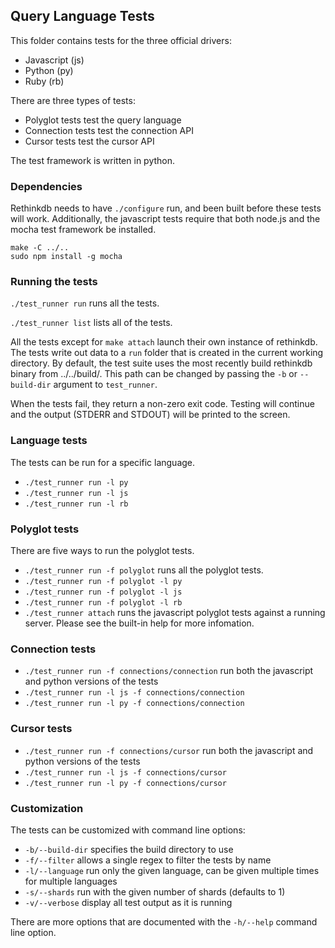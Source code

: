Query Language Tests
--------------------

This folder contains tests for the three official drivers:

* Javascript (js)
* Python (py)
* Ruby (rb)

There are three types of tests:

* Polyglot tests test the query language
* Connection tests test the connection API
* Cursor tests test the cursor API

The test framework is written in python.

### Dependencies

Rethinkdb needs to have `./configure` run, and been built before these tests will work.
Additionally, the javascript tests require that both node.js and the mocha test framework be installed.

```
make -C ../..
sudo npm install -g mocha
```

### Running the tests

`./test_runner run` runs all the tests.

`./test_runner list` lists all of the tests.

All the tests except for `make attach` launch their own instance of rethinkdb.
The tests write out data to a `run` folder that is created in the current working directory.
By default, the test suite uses the most recently build rethinkdb binary from ../../build/.
This path can be changed by passing the `-b` or `--build-dir` argument to `test_runner`.

When the tests fail, they return a non-zero exit code. Testing will continue and the
output (STDERR and STDOUT) will be printed to the screen.

### Language tests

The tests can be run for a specific language.

* `./test_runner run -l py`
* `./test_runner run -l js`
* `./test_runner run -l rb`

### Polyglot tests

There are five ways to run the polyglot tests.

* `./test_runner run -f polyglot` runs all the polyglot tests.
* `./test_runner run -f polyglot -l py`
* `./test_runner run -f polyglot -l js`
* `./test_runner run -f polyglot -l rb`
* `./test_runner attach` runs the javascript polyglot tests against a running server. Please see the built-in help for more infomation.

### Connection tests

* `./test_runner run -f connections/connection` run both the javascript and python versions of the tests
* `./test_runner run -l js -f connections/connection`
* `./test_runner run -l py -f connections/connection`

### Cursor tests

* `./test_runner run -f connections/cursor` run both the javascript and python versions of the tests
* `./test_runner run -l js -f connections/cursor`
* `./test_runner run -l py -f connections/cursor`

### Customization

The tests can be customized with command line options:

*  `-b/--build-dir` specifies the build directory to use
*  `-f/--filter` allows a single regex to filter the tests by name
*  `-l/--language` run only the given language, can be given multiple times for multiple languages
*  `-s/--shards` run with the given number of shards (defaults to 1)
*  `-v/--verbose` display all test output as it is running

There are more options that are documented with the `-h/--help` command line option.
